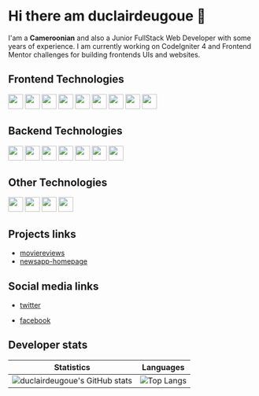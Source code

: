 # Hi there am duclairdeugoue 👋

I'am a **Cameroonian** and also a Junior FullStack Web Developer with some years of experience. I am currently working on CodeIgniter 4 and Frontend Mentor challenges for building frontends UIs  and websites. 


## Frontend Technologies

<p>
  <img height="30px" src="https://img.shields.io/badge/-HTML5-E34F26?style=flat-square&logo=html5&logoColor=white"/>
  <img height="30px" src="https://img.shields.io/badge/-CSS3-1572B6?style=flat-square&logo=css3"/>
  <img height="30px" src="https://img.shields.io/badge/-Sass-black?style=flat-square&logo=sass&logoColor=blueviolet"/>
  <img height="30px" src="https://img.shields.io/badge/-JavaScript-black?style=flat-square&logo=javascript"/>
  <img height="30px" src="https://img.shields.io/badge/-Webpack-black?style=flat-square&logo=webpack"/>
  <img height="30px" src="https://img.shields.io/badge/-Typescript-black?style=flat-square&logo=Typescript"/>
  <img height="30px" src="https://img.shields.io/badge/-angular-red?style=flat-square&logo=angular"/>
  <img height="30px" src="https://img.shields.io/badge/-React-black?style=flat-square&logo=react"/>
  <img height="30px" src="https://img.shields.io/badge/-flutter-teal?style=flat-square&logo=flutter"/>
<!--   <img src="https://img.shields.io/badge/-vuejs-black?style=flat-square&logo=vuejs"/> -->
</p>

<!-- - HTML5
- CSS3, Sass, Bootstrap 3,4,5
- Vanilla Javascript, jQuery, Ajax, Webpack, React, Angular
 -->
## Backend Technologies

<p>
    <img height="30px" src="https://img.shields.io/badge/-PHP-black?style=flat-square&logo=php"/>
    <img height="30px" src="https://img.shields.io/badge/-CodeIgniter-black?style=flat-square&logo=codeigniter&logoColor=red"/>
    <img height="30px" src="https://img.shields.io/badge/-Python3-black?style=flat-square&logo=python&logoColor=yellow"/>
    <img height="30px" src="https://img.shields.io/badge/-Django-black?style=flat-square&logo=django&logoColor=blue"/>
<!--     <img height="30px" src="https://img.shields.io/badge/-Nodejs-black?style=flat-square&logo=Node.js"/> -->
    <img height="30px" src="https://img.shields.io/badge/-SpringBoot-black?style=flat-square&logo=springboot&logoColor=green"/>
    <img height="30px" src="https://img.shields.io/badge/-MySQL-black?style=flat-square&logo=mysql"/>
    <img height="30px" src="https://img.shields.io/badge/-MongoDB-black?style=flat-square&logo=mongodb"/>

</p>

## Other Technologies
<p>
  <img height="30px" src="https://img.shields.io/badge/-Git-black?style=flat-square&logo=git"/>
  <img height="30px" src="https://img.shields.io/badge/-Heroku-430098?style=flat-square&logo=heroku"/>
  <img height="30px" src="https://img.shields.io/badge/-Vercel-white?style=flat-square&logo=vercel&logoColor=black"/>
  <img height="30px" src="https://img.shields.io/badge/-Github_Pages-black?style=flat-square&logo=githubpages&logoColor=blueviolet"/>
<!--   <img src=""/> -->
</p>

<!-- 
- PHP, CodeIgniter4
- Python3, Django
- Java, Springboot
- MySQL -->

## Projects links
- [moviereviews](https://duclairdeugoue.pythonanywhere.com/)
- [newsapp-homepage](https://duclairdeugoue.github.io/fmc-news-homepage/)

## Social media links

- [twitter](https://twitter.com/duclairdeugoue) 

- [facebook](https://facebook.com/duclair.deugoue)

## Developer stats

<!--- ![GitHub Activity Graph](https://activity-graph.herokuapp.com/graph?username=duclairdeugoue) --->

Statistics | Languages
-----------| -----
![duclairdeugoue's GitHub stats](https://github-readme-stats.vercel.app/api?username=duclairdeugoue&show_icons=true&theme=radical) |  ![Top Langs](https://github-readme-stats.vercel.app/api/top-langs/?username=duclairdeugoue&langs_count=8&layout=compact)

